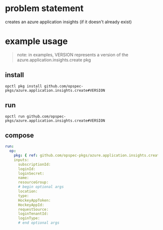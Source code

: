 # problem statement
creates an azure application insights (if it doesn't already exist)

# example usage

> note: in examples, VERSION represents a version of the azure.application.insights.create pkg

## install

```shell
opctl pkg install github.com/opspec-pkgs/azure.application.insights.create#VERSION
```

## run

```
opctl run github.com/opspec-pkgs/azure.application.insights.create#VERSION
```

## compose

```yaml
run:
  op:
    pkg: { ref: github.com/opspec-pkgs/azure.application.insights.create#VERSION }
    inputs: 
      subscriptionId:
      loginId:
      loginSecret:
      name:
      resourceGroup:
      # begin optional args
      location:
      type:
      HockeyAppToken:
      HockeyAppId:
      requestSource:
      loginTenantId:
      loginType:
      # end optional args
```